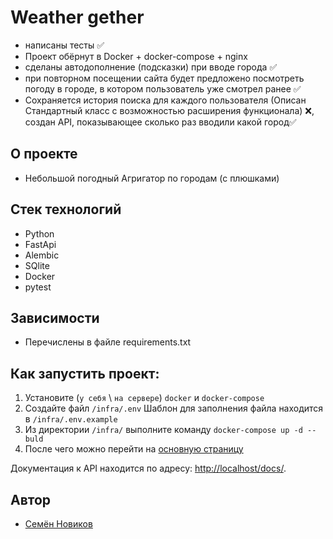 # Weather gether

- написаны тесты ✅
- Проект обёрнут в Docker + docker-compose + nginx
- сделаны автодополнение (подсказки) при вводе города ✅
- при повторном посещении сайта будет предложено посмотреть погоду в городе,
в котором пользователь уже смотрел ранее ✅
- Сохраняется история поиска для каждого пользователя (Описан Стандартный класс с возможностью расширения функционала) ❌,
создан API, показывающее сколько раз вводили какой город✅

## О проекте

- Небольшой погодный Агригатор по городам (с плюшками)

## Стек технологий

- Python
- FastApi
- Alembic
- SQlite
- Docker
- pytest

## Зависимости

- Перечислены в файле requirements.txt

## **Как запустить проект**:

1. Установите (`у себя` \ `на сервере`) `docker` и `docker-compose`
2. Создайте файл `/infra/.env` Шаблон для заполнения файла находится в `/infra/.env.example`
3. Из директории `/infra/` выполните команду `docker-compose up -d --buld`
4. После чего можно перейти на [основную страницу](http://localhost/weather/)

Документация к API находится по адресу: <http://localhost/docs/>.

## Автор

- [Семён Новиков](https://github.com/Sovraska) 

